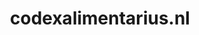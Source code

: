 ---
layout: post
title: "codexalimentarius.nl"
internal_url: "/dutchgov/codexalimentarius.nl.html"
subdomains_count: 3
all_subdomains_count: 9
urls_count: 3
ssl_rank: 0
http_rank: 58.333333333333
url_link: /data/codexalimentarius.nl/urls.txt
all_subdomains_link: /data/codexalimentarius.nl/all_subdomains.txt
subdomains_link: /data/codexalimentarius.nl/subdomains.txt
categories: dutchgov
---
